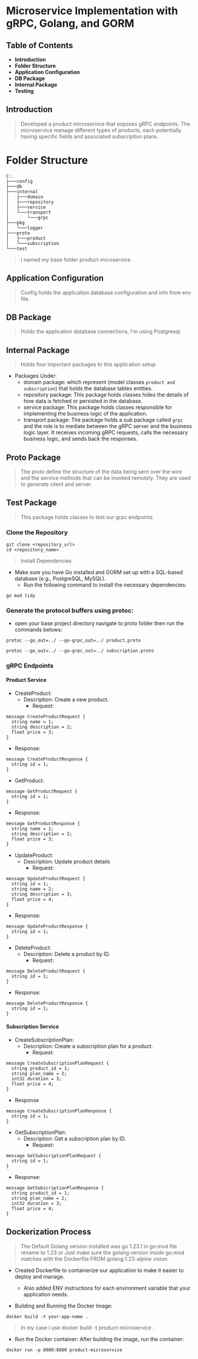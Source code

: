 # Microservice Implementation with gRPC, Golang, and GORM


## Table of Contents
* **Introduction**
* **Folder Structure**
* **Application Configuration**
* **DB Package**
* **Internal Package**
* **Testing**
  
## Introduction
> Developed a product microservice that exposes gRPC endpoints. The microservice manage different types of products, each potentially having specific fields and associated subscription plans. 

# Folder Structure 
```
C:.
├───config
├───db
├───internal
│   ├───domain
│   ├───repository
│   ├───service
│   └───transport
│       └───grpc
├───pkg
│   └───logger 
├───proto      
│   ├───product
│   └───subscription
└───test

```
> I named my base folder product-micoservice.

## Application Configuration 
> Config holds the application database configuration and info from env file.

## DB Package 
> Holds the application database connections, I'm using Postgresql.

## Internal Package
> Holds four important packages to this application setup
- Packages Under:
    - domain package: which represent (model classes `product and subscription`) that holds the database tables entities.
    - repository package: This package holds classes hides the details of how data is fetched or persisted in the database.
    - service package: This package holds classes responsible for implementing the business logic of the application.
    - transport package: The package holds a sub package called `grpc` and the role is to mediate between the gRPC server and the business logic layer. It receives incoming gRPC requests, calls the necessary business logic, and sends back the responses.

## Proto Package
> The proto define the structure of the data being sent over the wire and the service methods that can be invoked remotely. They are used to generate client and server.

## Test Package
> This package holds classes to test our grpc endpoints.

### Clone the Repository
```
git clone <repository_url>
cd <repository_name>
```
> Install Dependencies
- Make sure you have Go installed and GORM set up with a SQL-based database (e.g., PostgreSQL, MySQL).
    - Run the following command to install the necessary dependencies:

```
go mod tidy
```
### Generate the protocol buffers using protoc:
- open your base project directory navigate to proto folder then run the commands belows:
```
protoc --go_out=../ --go-grpc_out=../ product.proto

protoc --go_out=../ --go-grpc_out=../ subscription.proto
```

### gRPC Endpoints
#### Product Service
- CreateProduct:
    - Description: Create a new product.
        - Request:
```
message CreateProductRequest {
  string name = 1;
  string description = 2;
  float price = 3;
}

```

- Response:
```
message CreateProductResponse {
  string id = 1;
}
```
- GetProduct:
```
message GetProductRequest {
  string id = 1;
}
```
- Response:

```
message GetProductResponse {
  string name = 1;
  string description = 2;
  float price = 3;
}

```
- UpdateProduct:
    - Description: Update product details
        - Request:

```
message UpdateProductRequest {
  string id = 1;
  string name = 2;
  string description = 3;
  float price = 4;
}

```

- Response:

```
message UpdateProductResponse {
  string id = 1;
}
```
- DeleteProduct:
    - Description: Delete a product by ID.
        - Request:
```
message DeleteProductRequest {
  string id = 1;
}
```

- Response:
```
message DeleteProductResponse {
  string id = 1;
}
```
#### Subscription Service
- CreateSubscriptionPlan:
    - Description: Create a subscription plan for a product.
        - Request:
```
message CreateSubscriptionPlanRequest {
  string product_id = 1;
  string plan_name = 2;
  int32 duration = 3;
  float price = 4;
}
```

-  Response

```
message CreateSubscriptionPlanResponse {
  string id = 1;
}
```

- GetSubscriptionPlan:
    - Description: Get a subscription plan by ID.
        - Request:
```
message GetSubscriptionPlanRequest {
  string id = 1;
}

```

- Response:
```
message GetSubscriptionPlanResponse {
  string product_id = 1;
  string plan_name = 2;
  int32 duration = 3;
  float price = 4;
}

```
## Dockerization Process

> The Default Golang version installed was go 1.23.1 in go.mod file rename to 1.23 or Just make sure the golang version inside go.mod matches with the Dockerfile FROM golang:1.23-alpine vision.

- Created Dockerfile to containerize our application to make it easier to deploy and manage.
    - Also added ENV instructions for each environment variable that your application needs.

- Building and Running the Docker Image:
```
docker build -t your-app-name .
```
> In my case i use docker build -t product-microservice .

- Run the Docker container: After building the image, run the container:
```
docker run -p 8080:8080 product-microservice
```
